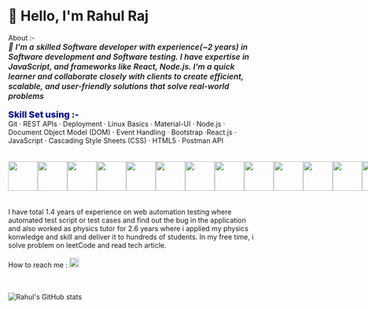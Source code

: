 # 👋 Hello, I'm Rahul Raj

<div> About :-  </div>
       <div style="font-size: medium; font-style: italic; font-weight: 600;">
        🔭 I'm a skilled Software developer with experience(~2 years) in Software development and Software testing. I have expertise in JavaScript, and frameworks like React, Node.js. I'm a quick learner and collaborate closely with clients to create efficient, scalable, and user-friendly solutions that solve real-world problems
    </div>  <br/> 
 <div style="font-weight: 800; font-size: large; color: darkblue;">Skill Set using :- </div>                   
      Git · REST APIs · Deployment · Linux Basics · Material-UI · Node.js · Document Object Model (DOM) · Event Handling 
      · Bootstrap  ·React.js · JavaScript · Cascading Style Sheets (CSS) · HTML5 · Postman API
      </div> <br/> <br/> <br/>
           <div style="display: flex;">
               <img src="https://cdn.jsdelivr.net/gh/devicons/devicon/icons/javascript/javascript-original.svg" height="60px"                   width="60px" />
               <img src="https://cdn.jsdelivr.net/gh/devicons/devicon/icons/react/react-original.svg" height="60px"                             width="60px"/>
               <img src="https://cdn.jsdelivr.net/gh/devicons/devicon/icons/bootstrap/bootstrap-original.svg" height="60px"                     width="60px"/>
               <img src="https://cdn.jsdelivr.net/gh/devicons/devicon/icons/tailwindcss/tailwindcss-original-wordmark.svg"                      height="60px" width="60px"/>
               <img src="https://cdn.jsdelivr.net/gh/devicons/devicon/icons/html5/html5-plain-wordmark.svg" height="60px"                    width="60px"/>
               <img src="https://cdn.jsdelivr.net/gh/devicons/devicon/icons/express/express-original.svg" height="60px"                      width="60px"/>
               <img src="https://cdn.jsdelivr.net/gh/devicons/devicon/icons/nodejs/nodejs-original-wordmark.svg" height="60px"                  width="60px"/>
               <img src="https://cdn.jsdelivr.net/gh/devicons/devicon/icons/mongodb/mongodb-original-wordmark.svg"                              height="60px" width="60px"/>
               <img src="https://cdn.jsdelivr.net/gh/devicons/devicon/icons/npm/npm-original-wordmark.svg" height="60px"                        width="60px"/>
               <img src="https://cdn.jsdelivr.net/gh/devicons/devicon/icons/redux/redux-original.svg" height="60px"                             width="60px"/>                  
               <img src="https://cdn.jsdelivr.net/gh/devicons/devicon/icons/git/git-original.svg" height="60px" width="60px"/>
               <img src="https://cdn.jsdelivr.net/gh/devicons/devicon/icons/materialui/materialui-original.svg" height="60px"                   width="60px"/>
               <img src="https://cdn.jsdelivr.net/gh/devicons/devicon/icons/vscode/vscode-plain.svg" height="60px"                              width="60px"/>
               <img src="https://cdn.jsdelivr.net/gh/devicons/devicon/icons/github/github-original-wordmark.svg" height="60px"                  width="60px"/> 
           </div>
            <br/>  <br/>              
           <div>
              I have total 1.4 years of experience on web automation testing where automated test script or test cases and                  find out the bug in the application and  also worked as physics tutor for 2.6 years where i applied my physics                konwledge and skill  and deliver it to hundreds of students.
              In my free time, i solve problem on leetCode and read tech article.
          </div>
          <br/> 
      <div>How to reach me : 
        <a href="https://www.linkedin.com/in/rahul-raj-a6a21a125/" target=”_blank”> 
               <img src="https://cdn.jsdelivr.net/gh/devicons/devicon/icons/linkedin/linkedin-plain.svg" 
            height="20px"/>
        </a>
    </div> 
       <br/> <br/>   
       
 ![Rahul's GitHub stats](https://github-readme-stats.vercel.app/api?username=amitrahul&show_icons=true&theme=radical)

